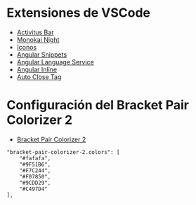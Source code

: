 # Extensiones de VSCode
* [Activitus Bar](https://marketplace.visualstudio.com/items?itemName=Gruntfuggly.activitusbar)
* [Monokai Night](https://marketplace.visualstudio.com/items?itemName=fabiospampinato.vscode-monokai-night)
* [Iconos](https://marketplace.visualstudio.com/items?itemName=PKief.material-icon-theme)
* [Angular Snippets](https://marketplace.visualstudio.com/items?itemName=Mikael.Angular-BeastCode)
* [Angular Language Service](https://marketplace.visualstudio.com/items?itemName=Angular.ng-template)
* [Angular Inline](https://marketplace.visualstudio.com/items?itemName=natewallace.angular2-inline)
* [Auto Close Tag](https://marketplace.visualstudio.com/items?itemName=formulahendry.auto-close-tag)

# Configuración del Bracket Pair Colorizer 2
* [Bracket Pair Colorizer 2](https://marketplace.visualstudio.com/items?itemName=CoenraadS.bracket-pair-colorizer-2)
```
"bracket-pair-colorizer-2.colors": [
    "#fafafa",
    "#9F51B6",
    "#F7C244",
    "#F07850",
    "#9CDD29",
    "#C497D4"
],
```